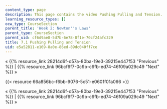 ```yaml
---
content_type: page
description: This page contains the video Pushing Pulling and Tension.
learning_resource_types: []
ocw_type: CourseSection
parent_title: 'Week 2: Newton''s Laws'
parent_type: CourseSection
parent_uid: cf6d9ae8-5d7b-6e78-8f1e-70cf24afc329
title: 7.1 Pushing Pulling and Tension
uid: e5a52811-e169-8a0e-86ed-89dc040ff7ce
---
```


« {{% resource_link 28214d6f-d57a-80ba-19e3-39215e447f53 "Previous" %}} | {{% resource_link 96bcf9f7-0c9b-c9fb-ed74-46f09a029c49 "Next" %}} »

{{< resource 66a856bc-f6bb-9076-5c51-e0601f01a066 >}}

« {{% resource_link 28214d6f-d57a-80ba-19e3-39215e447f53 "Previous" %}} | {{% resource_link 96bcf9f7-0c9b-c9fb-ed74-46f09a029c49 "Next" %}} »